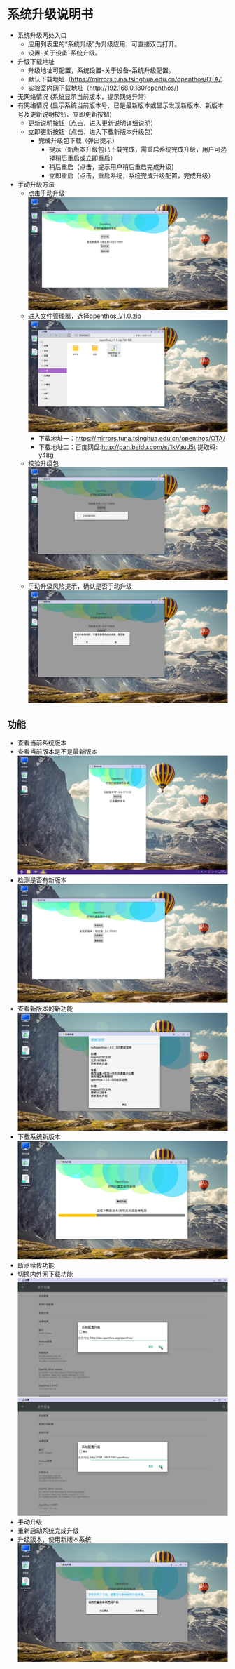 # 系统升级说明书
   - 系统升级两处入口
      - 应用列表里的“系统升级”为升级应用，可直接双击打开。
      - 设置-关于设备-系统升级。
   - 升级下载地址
      - 升级地址可配置，系统设置-关于设备-系统升级配置。
      - 默认下载地址（https://mirrors.tuna.tsinghua.edu.cn/openthos/OTA/)
      - 实验室内网下载地址（http://192.168.0.180/openthos/)
   - 无网络情况 (系统显示当前版本，提示网络异常)
   - 有网络情况 (显示系统当前版本号、已是最新版本或显示发现新版本、新版本号及更新说明按钮、立即更新按钮)
      - 更新说明按钮（点击，进入更新说明详细说明）
      - 立即更新按钮（点击，进入下载新版本升级包）
         - 完成升级包下载（弹出提示）
           - 提示（新版本升级包已下载完成，需重启系统完成升级，用户可选择稍后重启或立即重启）
           - 稍后重启（点击，提示用户稍后重启完成升级）
           - 立即重启（点击，重启系统，系统完成升级配置，完成升级）
   - 手动升级方法
      - 点击手动升级
      ![](pic/xitongshezhi/mupdate.png)
      - 进入文件管理器，选择openthos_V1.0.zip
      ![](pic/xitongshezhi/mupdate1.png)
         - 下载地址一：https://mirrors.tuna.tsinghua.edu.cn/openthos/OTA/
         - 下载地址二：百度网盘:http://pan.baidu.com/s/1kVauJ5t 提取码: y48g
      - 校验升级包
      ![](pic/xitongshezhi/mupdate2.png)
      - 手动升级风险提示，确认是否手动升级
      ![](pic/xitongshezhi/mupdate3.png)     

## 功能  
   - 查看当前系统版本
   - 查看当前版本是不是最新版本
   ![](pic/shengji/shengji_banbenhao.png)
   - 检测是否有新版本
   ![](pic/xitongshezhi/mupdate.png)
   - 查看新版本的新功能
   ![](pic/shengji/update_instructions.png)
   - 下载系统新版本
   ![](pic/shengji/ota_update.png)
   - 断点续传功能
   - 切换内外网下载功能
   ![](pic/shengji/tmp_4267-Screenshot_2017-03-14-15-15-5738969218.png)
   ![](pic/shengji/tmp_4267-ota005-1398370391.png)
   - 手动升级
   - 重新启动系统完成升级
   - 升级版本，使用新版本系统
   ![](pic/shengji/ota_now_restart.png)

